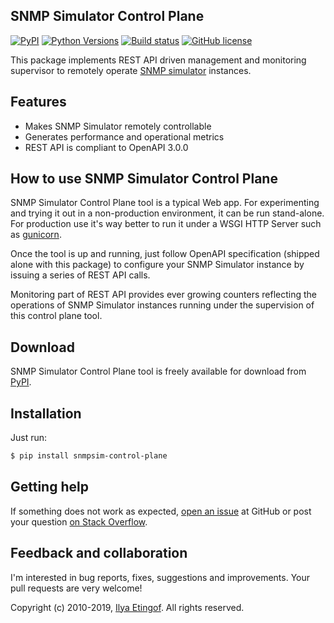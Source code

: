 
SNMP Simulator Control Plane
----------------------------
[![PyPI](https://img.shields.io/pypi/v/snmpsim-control-plane.svg?maxAge=2592000)](https://pypi.org/project/snmpsim-control-plane/)
[![Python Versions](https://img.shields.io/pypi/pyversions/snmpsim-control-plane.svg)](https://pypi.org/project/snmpsim-control-plane/)
[![Build status](https://travis-ci.org/etingof/snmpsim-control-plane.svg?branch=master)](https://travis-ci.org/etingof/snmpsim-control-plane)
[![GitHub license](https://img.shields.io/badge/license-BSD-blue.svg)](https://raw.githubusercontent.com/etingof/snmpsim-control-plane/master/LICENSE.txt)

This package implements REST API driven management and monitoring supervisor to
remotely operate [SNMP simulator](http://snmplabs.com/snmpsim) instances.

Features
--------

* Makes SNMP Simulator remotely controllable
* Generates performance and operational metrics
* REST API is compliant to OpenAPI 3.0.0

How to use SNMP Simulator Control Plane
---------------------------------------

SNMP Simulator Control Plane tool is a typical Web app. For experimenting and
trying it out in a non-production environment, it can be run stand-alone.
For production use it's way better to run it under a WSGI HTTP Server such
as [gunicorn](https://gunicorn.org).

Once the tool is up and running, just follow OpenAPI specification (shipped
alone with this package) to configure your SNMP Simulator instance by
issuing a series of REST API calls.

Monitoring part of REST API provides ever growing counters reflecting the
operations of SNMP Simulator instances running under the supervision of
this control plane tool.

Download
--------

SNMP Simulator Control Plane tool is freely available for download from
[PyPI](https://pypi.org/project/snmpsim-control-plane/).

Installation
------------

Just run:

```bash
$ pip install snmpsim-control-plane
```

Getting help
------------

If something does not work as expected,
[open an issue](https://github.com/etingof/snmpsim-control-plane/issues) at GitHub or
post your question [on Stack Overflow](https://stackoverflow.com/questions/ask).

Feedback and collaboration
--------------------------

I'm interested in bug reports, fixes, suggestions and improvements. Your
pull requests are very welcome!

Copyright (c) 2010-2019, [Ilya Etingof](mailto:etingof@gmail.com). All rights reserved.
